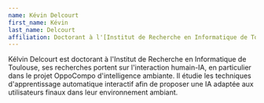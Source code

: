 ```yaml
---
name: Kévin Delcourt
first_name: Kévin
last_name: Delcourt
affiliation: Doctorant à l'[Institut de Recherche en Informatique de Toulouse](https://www.irit.fr/)
---
```


Kélvin Delcourt est doctorant à l'Institut de Recherche en Informatique de Toulouse, ses recherches portent sur l'interaction humain-IA, en particulier dans le projet OppoCompo d'intelligence ambiante. Il étudie les techniques d'apprentissage automatique interactif afin de proposer une IA adaptée aux utilisateurs finaux dans leur environnement ambiant.